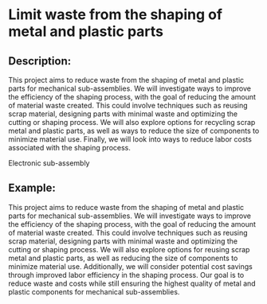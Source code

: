 # Limit waste from the shaping of metal and plastic parts

## Description:
This project aims to reduce waste from the shaping of metal and plastic parts for mechanical sub-assemblies. We will investigate ways to improve the efficiency of the shaping process, with the goal of reducing the amount of material waste created. This could involve techniques such as reusing scrap material, designing parts with minimal waste and optimizing the cutting or shaping process. We will also explore options for recycling scrap metal and plastic parts, as well as ways to reduce the size of components to minimize material use. Finally, we will look into ways to reduce labor costs associated with the shaping process.

Electronic sub-assembly

## Example:
This project aims to reduce waste from the shaping of metal and plastic parts for mechanical sub-assemblies. We will investigate ways to improve the efficiency of the shaping process, with the goal of reducing the amount of material waste created. This could involve techniques such as reusing scrap material, designing parts with minimal waste and optimizing the cutting or shaping process. We will also explore options for reusing scrap metal and plastic parts, as well as reducing the size of components to minimize material use. Additionally, we will consider potential cost savings through improved labor efficiency in the shaping process. Our goal is to reduce waste and costs while still ensuring the highest quality of metal and plastic components for mechanical sub-assemblies.